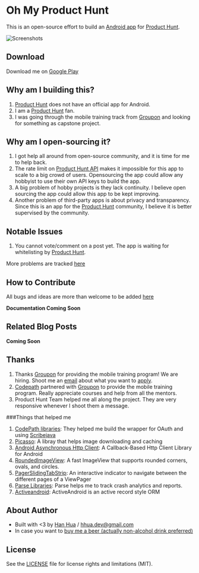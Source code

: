 # Oh My Product Hunt
This is an open-source effort to build an [Android app](https://play.google.com/store/apps/details?id=com.hhua.android.producthunt) for [Product Hunt](https://www.producthunt.com/).

![Screenshots](https://github.com/hhua/product-hunt-android/blob/master/public/img/screenshots_mixed.png?raw=true)

## Download

Download me on [Google Play](https://play.google.com/store/apps/details?id=com.hhua.android.producthunt)

## Why am I building this?

1. [Product Hunt](https://www.producthunt.com/) does not have an official app for Android.
2. I am a [Product Hunt](https://www.producthunt.com/) fan.
3. I was going through the mobile training track from [Groupon](https://www.groupon.com/) and looking for something as capstone project.

## Why am I open-sourcing it?

1. I got help all around from open-source community, and it is time for me to help back.
2. The rate limit on [Product Hunt API](https://api.producthunt.com/v1/docs) makes it impossible for this app to scale to a big crowd of users. Opensourcing the app could allow any hobbyist to use their own API keys to build the app.
3. A big problem of hobby projects is they lack continuity. I believe open sourcing the app could allow this app to be kept improving.
4. Another problem of third-party apps is about privacy and transparency. Since this is an app for the [Product Hunt](https://www.producthunt.com/) community, I believe it is better supervised by the community.

## Notable Issues

1. You cannot vote/comment on a post yet. The app is waiting for whitelisting by [Product Hunt](https://www.producthunt.com/). 

More problems are tracked [here](https://github.com/hhua/product-hunt-android/issues)

## How to Contribute

All bugs and ideas are more than welcome to be added [here](https://github.com/hhua/product-hunt-android/issues)

**Documentation Coming Soon**

## Related Blog Posts

**Coming Soon**


## Thanks
1. Thanks [Groupon](https://www.groupon.com/) for providing the mobile training program! We are hiring. Shoot me an [email](mailto:ahua@groupon.com) about what you want to [apply](https://jobs.groupon.com/).
2. [Codepath](https://codepath.com/) partnered with [Groupon](https://www.groupon.com/) to provide the mobile training program. Really appreciate courses and help from all the mentors.
3. Product Hunt Team helped me all along the project. They are very responsive whenever I shoot them a message.

###Things that helped me

1. [CodePath libraries](https://github.com/hhua/product-hunt-android/tree/master/app/libs): They helped me build the wrapper for OAuth and using [Scribejava](https://github.com/scribejava/scribejava)
2. [Picasso](http://square.github.io/picasso/): A libray that helps image downloading and caching
3. [Android Asynchronous Http Client](http://loopj.com/android-async-http/): A Callback-Based Http Client Library for Android
4. [RoundedImageView](https://github.com/vinc3m1/RoundedImageView): A fast ImageView that supports rounded corners, ovals, and circles.
5. [PagerSlidingTabStrip](https://github.com/astuetz/PagerSlidingTabStrip): An interactive indicator to navigate between the different pages of a ViewPager
6. [Parse Libraries](https://www.parse.com/docs): Parse helps me to track crash analytics and reports.
7. [Activeandroid](http://www.activeandroid.com/): ActiveAndroid is an active record style ORM

## About Author
* Built with <3 by [Han Hua](https://twitter.com/hhua_) / [hhua.dev@gmail.com](mailto:hhua.dev@gmail.com)
* In case you want to [buy me a beer (actually non-alcohol drink preferred)](https://github.com/hhua/product-hunt-android/tree/master/buy-me-a-beer.md)

## License
See the [LICENSE](https://github.com/hhua/product-hunt-android/blob/master/LICENSE.md) file for license rights and limitations (MIT).

